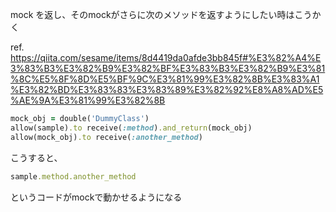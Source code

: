 mock を返し、そのmockがさらに次のメソッドを返すようにしたい時はこうかく

ref. https://qiita.com/sesame/items/8d4419da0afde3bb845f#%E3%82%A4%E3%83%B3%E3%82%B9%E3%82%BF%E3%83%B3%E3%82%B9%E3%81%8C%E5%8F%8D%E5%BF%9C%E3%81%99%E3%82%8B%E3%83%A1%E3%82%BD%E3%83%83%E3%83%89%E3%82%92%E8%A8%AD%E5%AE%9A%E3%81%99%E3%82%8B

```.rb
mock_obj = double('DummyClass')
allow(sample).to receive(:method).and_return(mock_obj)
allow(mock_obj).to receive(:another_method)
```

こうすると、

```.rb
sample.method.another_method
```
というコードがmockで動かせるようになる
